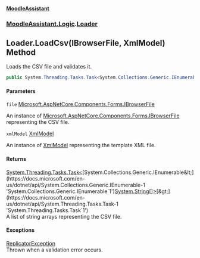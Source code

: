 #### [MoodleAssistant](index.md 'index')
### [MoodleAssistant.Logic](MoodleAssistant.Logic.md 'MoodleAssistant.Logic').[Loader](MoodleAssistant.Logic.Loader.md 'MoodleAssistant.Logic.Loader')

## Loader.LoadCsv(IBrowserFile, XmlModel) Method

Loads the CSV file and validates it.

```csharp
public System.Threading.Tasks.Task<System.Collections.Generic.IEnumerable<string[]>> LoadCsv(Microsoft.AspNetCore.Components.Forms.IBrowserFile file, MoodleAssistant.Logic.Models.XmlModel xmlModel);
```
#### Parameters

<a name='MoodleAssistant.Logic.Loader.LoadCsv(Microsoft.AspNetCore.Components.Forms.IBrowserFile,MoodleAssistant.Logic.Models.XmlModel).file'></a>

`file` [Microsoft.AspNetCore.Components.Forms.IBrowserFile](https://docs.microsoft.com/en-us/dotnet/api/Microsoft.AspNetCore.Components.Forms.IBrowserFile 'Microsoft.AspNetCore.Components.Forms.IBrowserFile')

An instance of [Microsoft.AspNetCore.Components.Forms.IBrowserFile](https://docs.microsoft.com/en-us/dotnet/api/Microsoft.AspNetCore.Components.Forms.IBrowserFile 'Microsoft.AspNetCore.Components.Forms.IBrowserFile') representing the CSV file.

<a name='MoodleAssistant.Logic.Loader.LoadCsv(Microsoft.AspNetCore.Components.Forms.IBrowserFile,MoodleAssistant.Logic.Models.XmlModel).xmlModel'></a>

`xmlModel` [XmlModel](MoodleAssistant.Logic.Models.XmlModel.md 'MoodleAssistant.Logic.Models.XmlModel')

An instance of [XmlModel](MoodleAssistant.Logic.Models.XmlModel.md 'MoodleAssistant.Logic.Models.XmlModel') representing the template XML file.

#### Returns
[System.Threading.Tasks.Task&lt;](https://docs.microsoft.com/en-us/dotnet/api/System.Threading.Tasks.Task-1 'System.Threading.Tasks.Task`1')[System.Collections.Generic.IEnumerable&lt;](https://docs.microsoft.com/en-us/dotnet/api/System.Collections.Generic.IEnumerable-1 'System.Collections.Generic.IEnumerable`1')[System.String](https://docs.microsoft.com/en-us/dotnet/api/System.String 'System.String')[[]](https://docs.microsoft.com/en-us/dotnet/api/System.Array 'System.Array')[&gt;](https://docs.microsoft.com/en-us/dotnet/api/System.Collections.Generic.IEnumerable-1 'System.Collections.Generic.IEnumerable`1')[&gt;](https://docs.microsoft.com/en-us/dotnet/api/System.Threading.Tasks.Task-1 'System.Threading.Tasks.Task`1')  
A list of string arrays representing the CSV file.

#### Exceptions

[ReplicatorException](MoodleAssistant.Logic.Utils.ReplicatorException.md 'MoodleAssistant.Logic.Utils.ReplicatorException')  
Thrown when a validation error occurs.